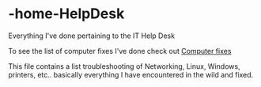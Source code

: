 # -home-HelpDesk
Everything I've done pertaining to the IT Help Desk

To see the list of computer fixes I've done check out [Computer fixes](-Home-HelpDesk/ComputerTroubleshooting.md)

This file contains a list troubleshooting of Networking, Linux, Windows, printers, etc.. basically everything I have encountered in the wild and fixed.
